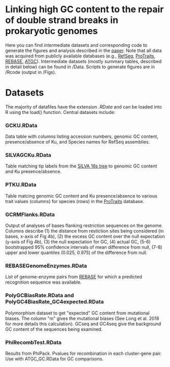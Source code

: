 
Linking high GC content to the repair of double strand breaks in prokaryotic genomes
====================================================================================

Here you can find intermediate datasets and corresponding code to generate the figures and analysis described in the [paper](https://doi.org/10.1101/544924).
Note that all data was acquired from publicly available databases (e.g., [RefSeq](https://www.ncbi.nlm.nih.gov/refseq/), [ProTraits](http://protraits.irb.hr/), [REBASE](http://rebase.neb.com/rebase/rebase.html), [ATGC](http://dmk-brain.ecn.uiowa.edu/ATGC/)). Intermediate datasets (mostly summary tables, described in detail below) can be found in /Data. Scripts to generate figures are in /Rcode (output in /Figs). 

Datasets
========
 
The majority of datafiles have the extension _.RData_ and can be loaded into R using the load() function. Central datasets include:

### GCKU.RData

Data table with columns listing accession numbers, genomic GC content, presence/absence of Ku, and Species names for RefSeq assemblies.

### SILVAGCKu.RData

Table matching tip labels from the [SILVA 16s tree](https://www.arb-silva.de/projects/living-tree/) to genomic GC content and Ku presence/absence.

### PTKU.RData

Table matcing genomic GC content and Ku presence/absence to various trait values (columns) for species (rows) in the [ProTraits](http://protraits.irb.hr/) database.

### GCRMFlanks.RData

Output of analyses of bases flanking restriction sequences on the genome. Columns describe (1) the distance from restiction sites being considered (in bases, x-axis of Fig 4b), (2) the excess GC content over the null expectation (y-axis of Fig 4b), (3) the null expectation for GC, (4) actual GC, (5-6) bootstrapped 95% confidence intervals of mean difference from null, (7-8) upper and lower quantiles (0.025, 0.975) of the difference from null.

### REBASEGenomeEnzymes.RData

List of genome-enzyme pairs from [REBASE](http://rebase.neb.com/rebase/rebase.html) for which a predicted recognition sequence was available. 

### PolyGCBiasRate.RData and PolyGC4BiasRate_GC4expected.RData

Polymorphism dataset to get "expected" GC content from mutational biases. The column "m" gives the mutational biases (See Long et al. 2018 for more details this calculation). GCseq and GC4seq give the background GC content of the sequences being examined.

### PhiRecombTest.RData

Results from PhiPack. Pvalues for recombination in each cluster-gene pair. Use with ATGC_GC.RData for GC comparisons.
